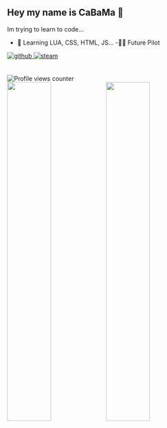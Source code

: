 ## Hey my name is CaBaMa 🥳
Im trying to learn to code...

- 📂 Learning LUA, CSS, HTML, JS...
-🧑‍✈️ Future Pilot


<a href="https://github.com/CaBaMa1st" target="_blank">
<img src=https://img.shields.io/badge/github-%2324292e.svg?&style=for-the-badge&logo=github&logoColor=white alt=github style="margin-bottom: 5px;" />
</a>
<a href="https://steamcommunity.com/id/cabama/" target="_blank">
<img src=https://img.shields.io/badge/steam-%23000000.svg?&style=for-the-badge&logo=steam&logoColor=white alt=steam style="margin-bottom: 5px;" />
</a>  

<br/> 

<br/> 

![Profile views counter](https://komarev.com/ghpvc/?username=CaBaMa1st&&style=flat-square)  
  <img src="https://github-readme-stats.vercel.app/api?username=CaBaMa1st&show_icons=true&count_private=true&hide_border=true" align="left" style="width: 45%;"/>
  <img src="https://github-readme-stats.vercel.app/api/top-langs/?username=CaBaMa1st&layout=compact" align="left" style="width: 45%;" />
</div>

<br/>  
